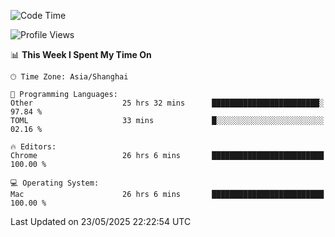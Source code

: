 <!--START_SECTION:waka-->
![Code Time](http://img.shields.io/badge/Code%20Time-3%2C979%20hrs%2019%20mins-blue)

![Profile Views](http://img.shields.io/badge/Profile%20Views-0-blue)

📊 **This Week I Spent My Time On** 

```text
🕑︎ Time Zone: Asia/Shanghai

💬 Programming Languages: 
Other                    25 hrs 32 mins      ████████████████████████░   97.84 % 
TOML                     33 mins             █░░░░░░░░░░░░░░░░░░░░░░░░   02.16 % 

🔥 Editors: 
Chrome                   26 hrs 6 mins       █████████████████████████   100.00 % 

💻 Operating System: 
Mac                      26 hrs 6 mins       █████████████████████████   100.00 % 
```


 Last Updated on 23/05/2025 22:22:54 UTC
<!--END_SECTION:waka-->